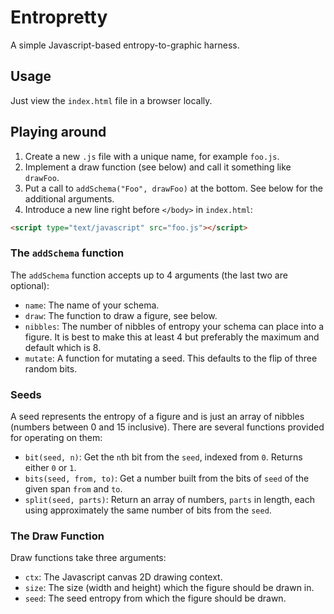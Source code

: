 # Entropretty

A simple Javascript-based entropy-to-graphic harness.

## Usage

Just view the `index.html` file in a browser locally.

## Playing around

1. Create a new `.js` file with a unique name, for example `foo.js`. 
2. Implement a draw function (see below) and call it something like `drawFoo`.
3. Put a call to `addSchema("Foo", drawFoo)` at the bottom. See below for the additional arguments.
4. Introduce a new line right before `</body>` in `index.html`:

```html
<script type="text/javascript" src="foo.js"></script>
```

### The `addSchema` function

The `addSchema` function accepts up to 4 arguments (the last two are optional):

- `name`: The name of your schema.
- `draw`: The function to draw a figure, see below.
- `nibbles`: The number of nibbles of entropy your schema can place into a figure. It is best to make this at least 4 but preferably the maximum and default which is 8.
- `mutate`: A function for mutating a seed. This defaults to the flip of three random bits.

### Seeds

A seed represents the entropy of a figure and is just an array of nibbles (numbers between 0 and 15 inclusive). There are several functions provided for operating on them:

- `bit(seed, n)`: Get the `n`th bit from the `seed`, indexed from `0`. Returns either `0` or `1`.
- `bits(seed, from, to)`: Get a number built from the bits of `seed` of the given span `from` and `to`.
- `split(seed, parts)`: Return an array of numbers, `parts` in length, each using approximately the same number of bits from the `seed`.

### The Draw Function

Draw functions take three arguments:

- `ctx`: The Javascript canvas 2D drawing context.
- `size`: The size (width and height) which the figure should be drawn in.
- `seed`: The seed entropy from which the figure should be drawn.
